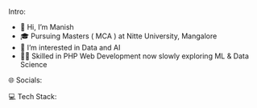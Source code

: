 Intro:
- 👋 Hi, I’m Manish
- 🎓 Pursuing Masters ( MCA ) at Nitte University, Mangalore 
- 👀 I’m interested in Data and AI
- 🤹‍♂️ Skilled in PHP Web Development now slowly exploring ML & Data Science 

🌐 Socials:


💻 Tech Stack:

